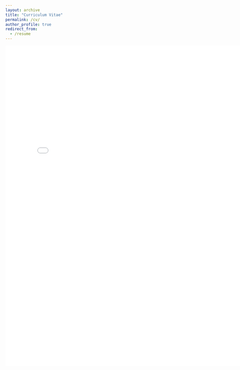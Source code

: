 ```yaml
---
layout: archive
title: "Curriculum Vitae"
permalink: /cv/
author_profile: true
redirect_from:
  - /resume
---
```


<iframe id="pdf-js-viewer" src="{{site.url}}/assets/web/viewer.html?file={{site.url}}/assets/pdf/SandeepaBhuyanCV.pdf" title="webviewer" frameborder="0" width="800" height="1000" class = "rounded-xl"></iframe> 
